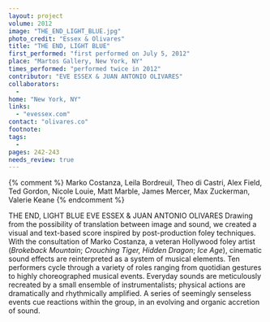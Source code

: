 ```yaml
---
layout: project
volume: 2012
image: "THE_END_LIGHT_BLUE.jpg"
photo_credit: "Essex & Olivares"
title: "THE END, LIGHT BLUE"
first_performed: "first performed on July 5, 2012"
place: "Martos Gallery, New York, NY"
times_performed: "performed twice in 2012"
contributor: "EVE ESSEX & JUAN ANTONIO OLIVARES"
collaborators: 
  - 
home: "New York, NY"
links: 
  - "evessex.com"
contact: "olivares.co"
footnote: 
tags: 
  - 
pages: 242-243
needs_review: true
---
```


{% comment %} 
Marko Costanza, Leila Bordreuil, Theo di Castri, Alex Field, Ted Gordon, Nicole Louie, Matt Marble, James Mercer, Max Zuckerman, Valerie Keane
{% endcomment %}

 THE END, LIGHT BLUE 
 EVE ESSEX &amp; JUAN ANTONIO OLIVARES 
 Drawing from the possibility of translation between image and sound, we created a visual and text-based score inspired by post-production foley techniques. With the consultation of Marko Costanza, a veteran Hollywood foley artist (<em>Brokeback Mountain</em>; <em>Crouching Tiger, Hidden Dragon</em>; <em>Ice Age</em>), cinematic sound effects are reinterpreted as a system of musical elements. 
 Ten performers cycle through a variety of roles ranging from quotidian gestures to highly choreographed musical events. Everyday sounds are meticulously recreated by a small ensemble of instrumentalists; physical actions are dramatically and rhythmically amplified. A series of seemingly senseless events cue reactions within the group, in an evolving and organic accretion of sound. 

